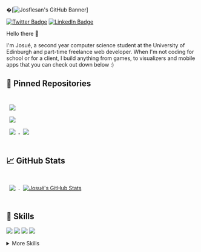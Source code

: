 �[![Josflesan's GitHub Banner](./assets/GitHubHeader.png)]

[![Twitter Badge](https://img.shields.io/badge/Twitter-Profile-informational?style=flat&logo=twitter&logoColor=white&color=1CA2F1)](https://twitter.com/Jos4FS2)
[![LinkedIn Badge](https://img.shields.io/badge/LinkedIn-Profile-informational?style=flat&logo=linkedin&logoColor=white&color=0D76A8)](https://www.linkedin.com/in/josué-fleitas/)

Hello there 👋

I'm Josué, a second year computer science student at the University of Edinburgh and part-time freelance web developer. When I'm not coding for school or for a client, I build anything from games, to visualizers and mobile apps that you can check out down below :)

## 📌 Pinned Repositories

<br>

<a href="https://github.com/josflesan/mazeJS">
  <img align="center" style="margin:0.5rem" src="https://github-readme-stats.vercel.app/api/pin/?username=josflesan&repo=mazeJS&title_color=ffffff&text_color=c9cacc&icon_color=4AB197&bg_color=1A2B34" />
</a>

<br>

<a href="https://github.com/josflesan/La-Cabana-Online-Menu">
  <img align="center" style="margin:0.5rem" src="https://github-readme-stats.vercel.app/api/pin/?username=josflesan&repo=La-Cabana-Online-Menu&title_color=ffffff&text_color=c9cacc&icon_color=4AB197&bg_color=1A2B34" />
</a>

<br>

<a href="https://github.com/josflesan/PySnake">
  <img align="center" style="margin:0.5rem" src="https://github-readme-stats.vercel.app/api/pin/?username=josflesan&repo=PySnake&title_color=ffffff&text_color=c9cacc&icon_color=4AB197&bg_color=1A2B34" />
</a>

<a href="https://github.com/josflesan/Connect-Four-MiniMax">
  <img align="center" style="margin:0.5rem" src="https://github-readme-stats.vercel.app/api/pin/?username=josflesan&repo=Connect-Four-MiniMax&title_color=ffffff&text_color=c9cacc&icon_color=4AB197&bg_color=1A2B34" />
</a>

<br>
<br>

## &#x1f4c8; GitHub Stats

<br>

<a href="https://github.com/josflesan">
  <img align="center" style="margin:0.5rem" src="https://github-readme-stats.vercel.app/api/top-langs/?username=josflesan&hide=html,css&title_color=ffffff&text_color=c9cacc&icon_color=4AB197&bg_color=1A2B34" />
</a>

<a href="https://github.com/josflesan">
  <img align="center" style="margin:0.5rem" src="https://github-readme-stats.vercel.app/api?username=josflesan&show_icons=true&line_height=27&count_private=true&title_color=ffffff&text_color=c9cacc&icon_color=4AB097&bg_color=1A2B34" alt="Josué's GitHub Stats" />
</a>

<br>
<br>

## 💼 Skills

![](https://img.shields.io/badge/Code-Python-informational?style=flat&logo=angular&logoColor=white&color=4AB197)
![](https://img.shields.io/badge/Code-JavaScript-informational?style=flat&logo=JavaScript&logoColor=white&color=4AB197)
![](https://img.shields.io/badge/Code-Java-informational?style=flat&logo=Java&logoColor=white&color=4AB197)
![](https://img.shields.io/badge/Code-MongoDB-informational?style=flat&logo=MongoDB&logoColor=white&color=4AB197)

<details>
<summary>More Skills</summary>
<br>

![](https://img.shields.io/badge/Style-CSS-informational?style=flat&logo=css3&logoColor=white&color=4AB197)
![](https://img.shields.io/badge/Style-Sass-informational?style=flat&logo=Sass&logoColor=white&color=4AB197)

<br>

![](https://img.shields.io/badge/Tools-NPM-informational?style=flat&logo=npm&logoColor=white&color=4AB197)
![](https://img.shields.io/badge/Tools-Photoshop-informational?style=flat&logo=Adobe-Photoshop&logoColor=white&color=4AB197)
![](https://img.shields.io/badge/Tools-Illustrator-informational?style=flat&logo=Adobe-Illustrator&logoColor=white&color=4AB197)
![](https://img.shields.io/badge/Tools-AdobeXD-informational?style=flat&logo=Adobe-XD&logoColor=white&color=4AB197)
![](https://img.shields.io/badge/Tools-GitHub-informational?style=flat&logo=GitHub&logoColor=white&color=4AB197)
 
</details>
